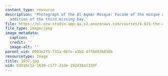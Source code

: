 ```yaml
---
content_type: resource
description: 'Photograph of the Al-Aqmar Mosque: Facade of the mosque after the recent
  addition of the third missing bay.'
file: https://ol-ocw-studio-app-qa.s3.amazonaws.com/courses/4-615-the-architecture-of-cairo-spring-2002/03b16c1a1630c17731de192d38a1339f_1037.jpg
file_type: image/jpeg
image_metadata:
  caption: ''
  credit: ''
  image-alt: ''
parent_uid: 6903e2f5-731a-0bfe-a3b8-4ff0493b836b
resourcetype: Image
title: 1037.jpg
uid: 03b16c1a-1630-c177-31de-192d38a1339f
---
```

